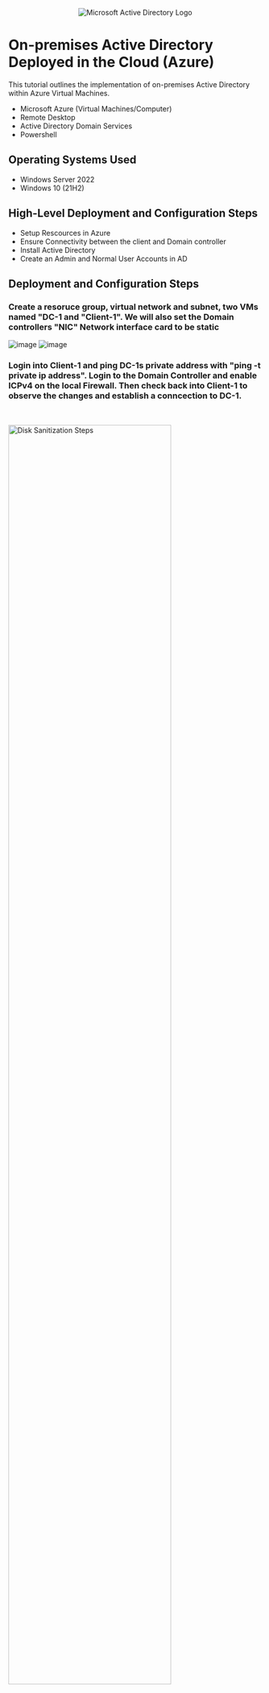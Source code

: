 <p align="center">
<img src="https://i.imgur.com/pU5A58S.png" alt="Microsoft Active Directory Logo"/>
</p>

<h1>On-premises Active Directory Deployed in the Cloud (Azure)</h1>
This tutorial outlines the implementation of on-premises Active Directory within Azure Virtual Machines.<br />


- Microsoft Azure (Virtual Machines/Computer)
- Remote Desktop
- Active Directory Domain Services
- Powershell

<h2>Operating Systems Used </h2>

- Windows Server 2022
- Windows 10 (21H2)

<h2>High-Level Deployment and Configuration Steps</h2>

- Setup Rescources in Azure
- Ensure Connectivity between the client and Domain controller
- Install Active Directory 
- Create an Admin and Normal User Accounts in AD

<h2>Deployment and Configuration Steps</h2>

<h3>Create a resoruce group, virtual network and subnet, two VMs named "DC-1 and "Client-1". We will also set the Domain controllers "NIC" Network interface card to be static</h3>

![image](https://github.com/user-attachments/assets/8459f85c-8c17-4e6f-889a-8a52ee8aa702)
![image](https://github.com/user-attachments/assets/d749a179-589d-4b1f-98ed-deb31b209ab1)

<h3>Login into Client-1 and ping DC-1s private address with "ping -t private ip address". Login to the Domain Controller and enable ICPv4 on the local Firewall. Then check back into Client-1 to observe the changes and establish a conncection to DC-1.</h3>



<br />

<p>
<img src="https://i.imgur.com/DJmEXEB.png" height="80%" width="80%" alt="Disk Sanitization Steps"/>
</p>
<p>
Login to the DC-1 and install Active Directory Domain Services. Promote as the DC (mydomain.com). Restart and log back into the DC-1 as user (mydomain.com\labuser)
</p>
<br />

<p>
<img src="https://i.imgur.com/DJmEXEB.png" height="80%" width="80%" alt="Disk Sanitization Steps"/>
</p>
<p>
In Active Directory Users and Computers (ADUC), create an Organizational unit (OC) called "_EMPLOYEES", "_ADMINS", new employee named "John Doe" same password with "jane_admin".
  Add jane_admin to the "Domain Admins" security group". Logout to then log back in as "mydomain.com\jane_admin".
</p>
<br />

<p>
<img src="https://i.imgur.com/DJmEXEB.png" height="80%" width="80%" alt="Disk Sanitization Steps"/>
</p>
<p>
Setup Remote Desktop for non-administrative users on Client-1, Log into Client-1 as mydomain.com\jane_admin and open system properties, Click "Remote Desktop", Allow "domain users" access to remote desktop, You can now log into Client-1 as normal, non-administrative user now. Normally you'd want to do this with Group Policy that allows you to change Many systems at once.
</p>
<br />

<p>
<img src="https://i.imgur.com/DJmEXEB.png" height="80%" width="80%" alt="Disk Sanitization Steps"/>
</p>
<p>
Create a bunch of additional users and attempt to log into client-1 with one of the users, Login to DC-1 as jane_admin, Open PowerShell_ise as an adminstrator, Create a new file and paste the contents of the script into it, Run the script and observe the accounts in the OU attempt to log into Client-1 with one of the accounts (take note of the passoword in the script).
</p>
<br />

